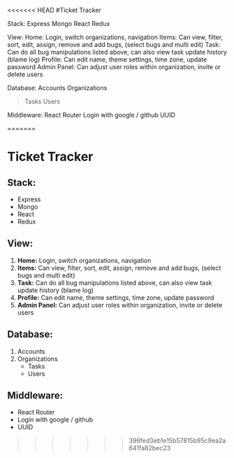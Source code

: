 <<<<<<< HEAD
#Ticket Tracker

Stack:
Express
Mongo
React
Redux

View:
Home: Login, switch organizations, navigation
Items: Can view, filter, sort, edit, assign, remove and add bugs, (select bugs and multi edit)
Task: Can do all bug manipulations listed above, can also view task update history (blame log)
Profile: Can edit name, theme settings, time zone, update password
Admin Panel: Can adjust user roles within organization, invite or delete users


Database:
Accounts
Organizations
 > Tasks
 > Users

Middleware:
React Router
Login with google / github
UUID

=======
# Ticket Tracker

## Stack:
- Express
- Mongo
- React
- Redux

## View:
1. **Home:** Login, switch organizations, navigation
2. **Items:** Can view, filter, sort, edit, assign, remove and add bugs, (select bugs and multi edit)
3. **Task:** Can do all bug manipulations listed above, can also view task update history (blame log)
4. **Profile:** Can edit name, theme settings, time zone, update password
5. **Admin Panel:** Can adjust user roles within organization, invite or delete users

## Database:
1. Accounts
2. Organizations
   - Tasks
   - Users

## Middleware:
- React Router
- Login with google / github
- UUID
>>>>>>> 396fed3eb1e15b57815b95c9ea2a641fa82bec23
